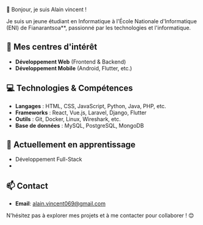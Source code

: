 👋 Bonjour, je suis Alain vincent !

Je suis un jeune étudiant en Informatique à l'École Nationale d'Informatique (ENI) de Fianarantsoa**, passionné par les technologies et l'informatique. 

## 🚀 Mes centres d'intérêt
- **Développement Web** (Frontend & Backend)
- **Développement Mobile** (Android, Flutter, etc.)

## 💻 Technologies & Compétences
- **Langages** : HTML, CSS, JavaScript, Python, Java, PHP, etc.
- **Frameworks** : React, Vue.js, Laravel, Django, Flutter
- **Outils** : Git, Docker, Linux, Wireshark, etc.
- **Base de données** : MySQL, PostgreSQL, MongoDB

## 🌱 Actuellement en apprentissage
- Développement Full-Stack
- 

## 📫 Contact
- **Email**: alain.vincent069@gmail.com


N'hésitez pas à explorer mes projets et à me contacter pour collaborer ! 😊
